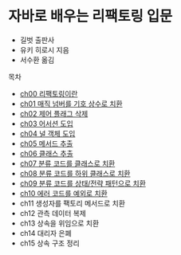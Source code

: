 # 자바로 배우는 리팩토링 입문

- 길벗 출판사
- 유키 히로시 지음
- 서수환 옮김

목차
- [ch00 리팩토링이란](https://github.com/sung3441/book-review/blob/main/java_refactoring_for_beginner/src/ch00/%EB%A6%AC%ED%8C%A9%ED%86%A0%EB%A7%81%EC%9D%B4%EB%9E%80.md)
- [ch01 매직 넘버를 기호 상수로 치환](https://github.com/sung3441/book-review/tree/main/java_refactoring_for_beginner/src/ch01)
- [ch02 제어 플래그 삭제](https://github.com/sung3441/book-review/tree/main/java_refactoring_for_beginner/src/ch02)
- [ch03 어서션 도입](https://github.com/sung3441/book-review/tree/main/java_refactoring_for_beginner/src/ch03)
- [ch04 널 객체 도입](https://github.com/sung3441/book-review/tree/main/java_refactoring_for_beginner/src/ch04)
- [ch05 메서드 추출](https://github.com/sung3441/book-review/tree/main/java_refactoring_for_beginner/src/ch05)
- [ch06 클래스 추출](https://github.com/sung3441/book-review/tree/main/java_refactoring_for_beginner/src/ch06)
- [ch07 분류 코드를 클래스로 치환](https://github.com/sung3441/book-review/tree/main/java_refactoring_for_beginner/src/ch07)
- [ch08 분류 코드를 하위 클래스로 치환](https://github.com/sung3441/book-review/tree/main/java_refactoring_for_beginner/src/ch08)
- [ch09 분류 코드를 상태/전략 패턴으로 치환](https://github.com/sung3441/book-review/tree/main/java_refactoring_for_beginner/src/ch09)
- [ch10 에러 코드를 예외로 치환](https://github.com/sung3441/book-review/tree/main/java_refactoring_for_beginner/src/ch05)
- ch11 생성자를 팩토리 메서드로 치환
- ch12 관측 데이터 복제
- ch13 상속을 위임으로 치환
- ch14 대리자 은폐
- ch15 상속 구조 정리

